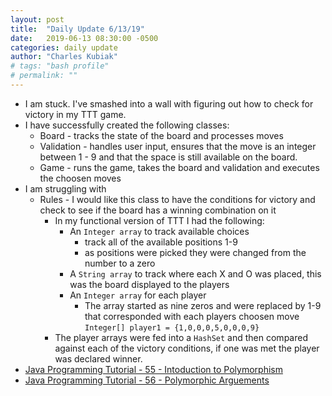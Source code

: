 ```yaml
---
layout: post
title:  "Daily Update 6/13/19"
date:   2019-06-13 08:30:00 -0500
categories: daily update
author: "Charles Kubiak"
# tags: "bash profile"
# permalink: ""
---
```

<!-- {% highlight java %}
{% endhighlight %} -->

- I am stuck.  I've smashed into a wall with figuring out how to check for victory in my TTT game.
- I have successfully created the following classes:
    - Board - tracks the state of the board and processes moves
    - Validation - handles user input, ensures that the move is an integer between 1 - 9 and that the space is still available on the board.
    - Game - runs the game, takes the board and validation and executes the choosen moves
- I am struggling with
    - Rules - I would like this class to have the conditions for victory and check to see if the board has a winning combination on it
        - In my functional version of TTT I had the following:
            - An `Integer array` to track available choices
                - track all of the available positions 1-9
                - as positions were picked they were changed from the number to a zero
            - A `String array` to track where each X and O was placed, this was the board displayed to the players
            - An `Integer array` for each player
                - The array started as nine zeros and were replaced by 1-9 that corresponded with each players choosen move `Integer[] player1 = {1,0,0,0,5,0,0,0,9}`
        - The player arrays were fed into a `HashSet` and then compared against each of the victory conditions, if one was met the player was declared winner.
- [Java Programming Tutorial - 55 - Intoduction to Polymorphism](https://www.youtube.com/watch?v=0xw06loTm1k)
- [Java Programming Tutorial - 56 - Polymorphic Arguements](https://www.youtube.com/watch?v=KKbN5pjBZGM)